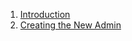 1. [Introduction](https://github.com/onexrdev/portal/wiki/Introduction#introduction)
2. [Creating the New Admin](https://github.com/onexrdev/portal/wiki/OneXR-Portal/_edit#1-creating-the-new-client-admin)

